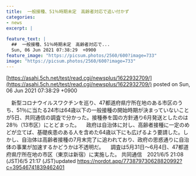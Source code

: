 ```yaml
---
title:  一般接種、51％時期未定　高齢者対応で追い付かず  
categories:
- news
excerpt: |
  
feature_text: |
  ##  一般接種、51％時期未定　高齢者対応で...
  Sun, 06 Jun 2021 07:38:29  +0900
feature_image: "https://picsum.photos/2560/600?image=733"
image: "https://picsum.photos/2560/600?image=733"
---
```


[https://asahi.5ch.net/test/read.cgi/newsplus/1622932709/](https://asahi.5ch.net/test/read.cgi/newsplus/1622932709/)
posted on Sun, 06 Jun 2021 07:38:29  +0900

<!--more-->

　新型コロナウイルスワクチンを巡り、47都道府県庁所在地のある市区のうち、51％に当たる24市は64歳以下の一般接種の開始時期が決まっていないことが5日、共同通信の調査で分かった。接種券を国の方針通り6月発送としたのは28％（13市区）にとどまった。 　政府は自治体に対し、高齢者接種に一定のめどが立てば、基礎疾患のある人を含めた64歳以下にも広げるよう要請した。しかし、自治体は高齢者接種の7月末完了に追われており、政府の思惑通りに自治体の事業が加速するかどうかは不透明だ。 　調査は5月31日〜6月4日、47都道府県庁所在地の市区（東京は新宿）に実施した。 共同通信　2021/6/5 21:08 (JST)6/5 21:17 (JST)updated https://nordot.app/773879730628820992?c=39546741839462401

